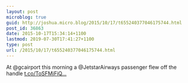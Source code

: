 ```yaml
---
layout: post
microblog: true
guid: http://joshua.micro.blog/2015/10/17/t655240377046175744.html
post_id: 36863
date: 2015-10-17T15:34:14+1100
lastmod: 2019-07-30T17:41:27+1100
type: post
url: /2015/10/17/t655240377046175744.html
---
```

At @gcairport this morning a @JetstarAirways passenger flew off the handle [t.co/ToSFMjFiQ...](http://t.co/ToSFMjFiQd)
